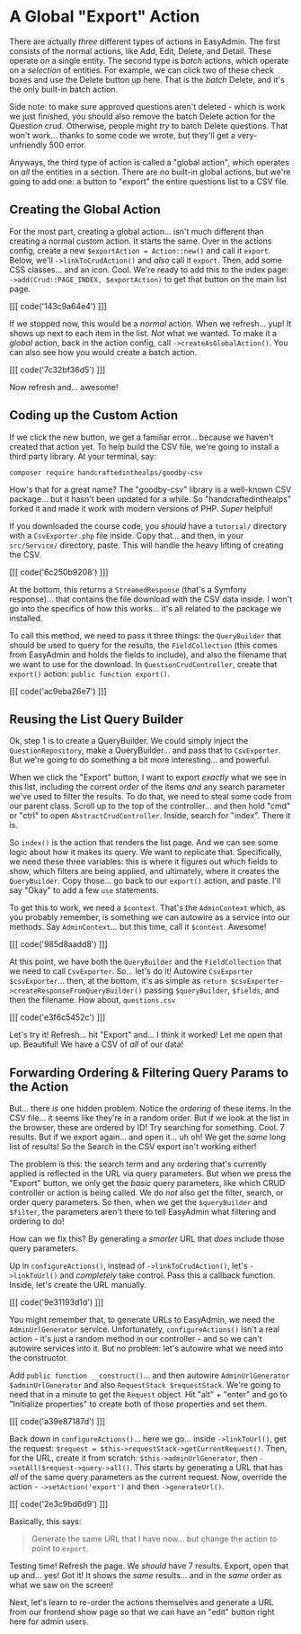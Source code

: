 # A Global "Export" Action

There are actually *three* different types of actions in EasyAdmin. The first
consists of the normal actions, like Add, Edit, Delete, and Detail. These operate
on a single entity. The second type is *batch* actions, which operate on a
*selection* of entities. For example, we can click two of these check boxes and
use the Delete button up here. That is the *batch* Delete, and it's the only built-in
batch action.

Side note: to make sure approved questions aren't deleted - which is work we
just finished, you should also remove the batch Delete action for the Question crud.
Otherwise, people might *try* to batch Delete questions. That won't work... thanks
to some code we wrote, but they'll get a very-unfriendly 500 error.

Anyways, the third type of action is called a "global action", which operates on
*all* the entities in a section. There are *no* built-in global actions, but
we're going to add one: a button to "export" the entire questions list to a CSV
file.

## Creating the Global Action

For the most part, creating a global action... isn't much different than creating a
normal custom action. It starts the same. Over in the actions config, create
a new `$exportAction = Action::new()` and call it `export`. Below, we'll
`->linkToCrudAction()` and *also* call it `export`. Then, add some CSS classes...
and an icon. Cool. We're ready to add this to the index page:
`->add(Crud::PAGE_INDEX, $exportAction)` to get that button on the main list page.

[[[ code('143c9a64e4') ]]]

If we stopped now, this would be a *normal* action. When we refresh... yup! It
shows up next to each item in the list. *Not* what we wanted. To make it a
*global* action, back in the action config, call `->createAsGlobalAction()`. You
can also see how you would create a batch action.

[[[ code('7c32bf36d5') ]]]

Now refresh and... awesome!

## Coding up the Custom Action

If we click the new button, we get a familiar error... because we haven't created
that action yet. To help build the CSV file, we're going to install a third party
library. At your terminal, say:

```terminal
composer require handcraftedinthealps/goodby-csv
```

How's that for a great name? The "goodby-csv" library is a well-known CSV package...
but it hasn't been updated for a while. So "handcraftedinthealps" forked it
and made it work with modern versions of PHP. *Super* helpful!

If you downloaded the course code, you *should* have a `tutorial/` directory with a
`CsvExporter.php` file inside. Copy that... and then, in your `src/Service/`
directory, paste. This will handle the heavy lifting of creating the CSV.

[[[ code('6c250b9208') ]]]

At the bottom, this returns a `StreamedResponse` (that's a Symfony response)... that
contains the file download with the CSV data inside. I won't go into the specifics
of how this works... it's all related to the package we installed.

To call this method, we need to pass it three things: the `QueryBuilder` that should
be used to query for the results, the `FieldCollection` (this comes from EasyAdmin
and holds the fields to include), and also the filename that we want to use for the
download. In `QuestionCrudController`, create that `export()` action:
`public function export()`.

[[[ code('ac9eba26e7') ]]]

## Reusing the List Query Builder

Ok, step 1 is to create a QueryBuilder. We could simply inject the
`QuestionRepository`, make a QueryBuilder... and pass that to `CsvExporter`.
But we're going to do something a bit more interesting... and powerful.

When we click the "Export" button, I want to export *exactly* what we see in this
list, including the current *order* of the items *and* any search parameter
we've used to filter the results. To do that, we need to steal some code from our
parent class. Scroll up to the top of the controller... and then hold "cmd" or
"ctrl" to open `AbstractCrudController`. Inside, search for "index". There it is.

So `index()` is the action that renders the list page. And we can see some
logic about how it makes its query. We want to replicate that. Specifically, we
need these three variables: this is where it figures out which fields to show, which
filters are being applied, and ultimately, where it creates the `QueryBuilder`.
Copy those... go back to our `export()` action, and paste. I'll say "Okay"
to add a few `use` statements.

To get this to work, we need a `$context`. That's the `AdminContext` which, as
you probably remember, is something we can autowire as a service into our methods.
Say `AdminContext`... but this time, call it `$context`. Awesome!

[[[ code('985d8aadd8') ]]]

At this point, we have both the `QueryBuilder` and the `FieldCollection` that we
need to call `CsvExporter`. So... let's do it! Autowire `CsvExporter $csvExporter`...
then, at the bottom, it's as simple as
`return $csvExporter->createResponseFromQueryBuilder()` passing `$queryBuilder`,
`$fields`, and then the filename. How about, `questions.csv`

[[[ code('e3f6c5452c') ]]]

Let's try it! Refresh... hit "Export" and... I think it worked! Let me open that
up. Beautiful! We have a CSV of *all* of our data!

## Forwarding Ordering & Filtering Query Params to the Action

But... there *is* one hidden problem. Notice the *ordering* of these items. In
the CSV file... it seems like they're in a random order. But if we look at
the list in the browser, these are ordered by ID! Try searching for something.
Cool. 7 results. But if we export again... and open it... uh oh! We get the
*same* long list of results! So the Search in the CSV export isn't working either!

The problem is this: the search term and any ordering that's currently applied is
reflected in the URL via query parameters. But when we press the "Export" button,
we only get the *basic* query parameters, like which CRUD controller or action is
being called. We do *not* also get the filter, search, or order query parameters.
So then, when we get the `$queryBuilder` and `$filter`, the parameters aren't there
to tell EasyAdmin what filtering and ordering to do!

How can we fix this? By generating a *smarter* URL that *does* include those
query parameters.

Up in `configureActions()`, instead of `->linkToCrudAction()`, let's `->linkToUrl()`
and *completely* take control. Pass this a callback function. Inside, let's
create the URL manually.

[[[ code('9e31193d1d') ]]]

You might remember that, to generate URLs to EasyAdmin, we need the
`AdminUrlGenerator` service. Unfortunately, `configureActions()` isn't a real
action - it's just a random method in our controller - and so we can't
autowire services into it. But no problem: let's autowire what we need into the
constructor.

Add `public function __construct()`... and then autowire
`AdminUrlGenerator $adminUrlGenerator` and also `RequestStack $requestStack`. We're
going to need that in a minute to get the `Request` object. Hit "alt" + "enter"
and go to "Initialize properties" to create both of those properties and set them.

[[[ code('a39e87187d') ]]]

Back down in `configureActions()`... here we go... inside `->linkToUrl()`, get the
request: `$request = $this->requestStack->getCurrentRequest()`. Then, for the URL,
create it from scratch: `$this->adminUrlGenerator`, then
`->setAll($request->query->all()`. This starts by generating a URL that has *all*
of the same query parameters as the current request. Now, override the action -
`->setAction('export')` and then `->generateUrl()`.

[[[ code('2e3c9bd6d9') ]]]

Basically, this says:

> Generate the same URL that I have now... but change the
> action to point to `export`.

Testing time! Refresh the page. We *should* have 7 results. Export, open that up
and... yes! Got it! It shows the *same* results... and in the *same* order as
what we saw on the screen!

Next, let's learn to re-order the actions themselves and generate a URL from our
frontend show page so that we can have an "edit" button right here for admin users.
